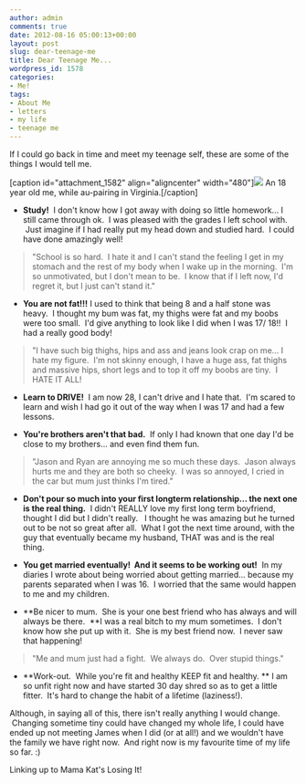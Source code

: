 ```yaml
---
author: admin
comments: true
date: 2012-08-16 05:00:13+00:00
layout: post
slug: dear-teenage-me
title: Dear Teenage Me...
wordpress_id: 1578
categories:
- Me!
tags:
- About Me
- letters
- my life
- teenage me
---
```


If I could go back in time and meet my teenage self, these are some of the things I would tell me.

[caption id="attachment_1582" align="aligncenter" width="480"][![](http://www.outmumbered.com/wp-content/uploads/2012/08/America03_027.jpg)](http://www.outmumbered.com/wp-content/uploads/2012/08/America03_027.jpg) An 18 year old me, while au-pairing in Virginia.[/caption]



	
  * **Study!**  I don't know how I got away with doing so little homework... I still came through ok.  I was pleased with the grades I left school with.  Just imagine if I had really put my head down and studied hard.  I could have done amazingly well!




> "School is so hard.  I hate it and I can't stand the feeling I get in my stomach and the rest of my body when I wake up in the morning.  I'm so unmotivated, but I don't mean to be.  I know that if I left now, I'd regret it, but I just can't stand it."





	
  * **You are not fat!!!** I used to think that being 8 and a half stone was heavy.  I thought my bum was fat, my thighs were fat and my boobs were too small.  I'd give anything to look like I did when I was 17/ 18!!  I had a really good body!




> "I have such big thighs, hips and ass and jeans look crap on me... I hate my figure.  I'm not skinny enough, I have a huge ass, fat thighs and massive hips, short legs and to top it off my boobs are tiny.  I HATE IT ALL!





	
  * **Learn to DRIVE!**  I am now 28, I can't drive and I hate that.  I'm scared to learn and wish I had go it out of the way when I was 17 and had a few lessons.



	
  * **You're brothers aren't that bad.**  If only I had known that one day I'd be close to my brothers... and even find them fun.




> "Jason and Ryan are annoying me so much these days.  Jason always hurts me and they are both so cheeky.  I was so annoyed, I cried in the car but mum just thinks I'm tired."





	
  * **Don't pour so much into your first longterm relationship... the next one is the real thing.**  I didn't REALLY love my first long term boyfriend, thought I did but I didn't really.   I thought he was amazing but he turned out to be not so great after all.  What I got the next time around, with the guy that eventually became my husband, THAT was and is the real thing.



	
  * **You get married eventually!  And it seems to be working out!**  In my diaries I wrote about being worried about getting married... because my parents separated when I was 16.  I worried that the same would happen to me and my children.



	
  * **Be nicer to mum.  She is your one best friend who has always and will always be there.  **I was a real bitch to my mum sometimes.  I don't know how she put up with it.  She is my best friend now.  I never saw that happening!




> 

> 
> "Me and mum just had a fight.  We always do.  Over stupid things."
> 
> 

> 
> 






	
  * **Work-out.  While you're fit and healthy KEEP fit and healthy. ** I am so unfit right now and have started 30 day shred so as to get a little fitter.  It's hard to change the habit of a lifetime (laziness!).




Although, in saying all of this, there isn't really anything I would change.  Changing sometime tiny could have changed my whole life, I could have ended up not meeting James when I did (or at all!) and we wouldn't have the family we have right now.  And right now is my favourite time of my life so far. :)


Linking up to Mama Kat's Losing It!
